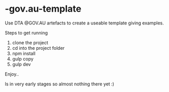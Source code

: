 # -gov.au-template
Use DTA @GOV.AU artefacts to create a useable template giving examples.

Steps to get running

1. clone the project
2. cd into the project folder
3. npm install
4. gulp copy <!-- This copies vendor content into the /app/vendor folder for use -->
5. gulp dev <!-- runs the project for dev mode! -->

Enjoy..

Is in very early stages so almost nothing there yet :)
